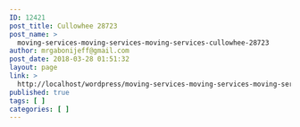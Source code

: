 ```yaml
---
ID: 12421
post_title: Cullowhee 28723
post_name: >
  moving-services-moving-services-moving-services-cullowhee-28723
author: mrgabonijeff@gmail.com
post_date: 2018-03-28 01:51:32
layout: page
link: >
  http://localhost/wordpress/moving-services-moving-services-moving-services-cullowhee-28723/
published: true
tags: [ ]
categories: [ ]
---
```

